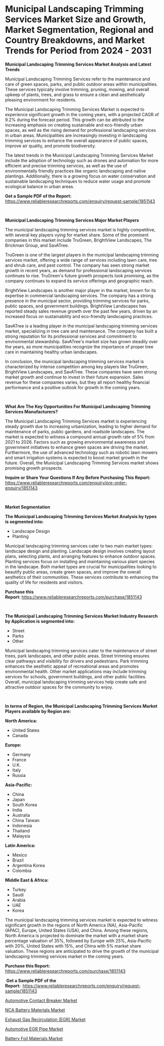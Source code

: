 <p><h1>Municipal Landscaping Trimming Services Market Size and Growth, Market Segmentation, Regional and Country Breakdowns, and Market Trends for Period from 2024 -  2031</h1></p><p><strong>Municipal Landscaping Trimming Services Market Analysis and Latest Trends</strong></p>
<p><p>Municipal Landscaping Trimming Services refer to the maintenance and care of green spaces, parks, and public outdoor areas within municipalities. These services typically involve trimming, pruning, mowing, and overall upkeep of plants, trees, and grass to ensure a clean and aesthetically pleasing environment for residents.</p><p>The Municipal Landscaping Trimming Services Market is expected to experience significant growth in the coming years, with a projected CAGR of 9.2% during the forecast period. This growth can be attributed to the increasing emphasis on creating sustainable and eco-friendly urban spaces, as well as the rising demand for professional landscaping services in urban areas. Municipalities are increasingly investing in landscaping trimming services to enhance the overall appearance of public spaces, improve air quality, and promote biodiversity.</p><p>The latest trends in the Municipal Landscaping Trimming Services Market include the adoption of technology such as drones and automation for more efficient and precise trimming services, as well as the use of environmentally friendly practices like organic landscaping and native plantings. Additionally, there is a growing focus on water conservation and sustainable landscaping techniques to reduce water usage and promote ecological balance in urban areas.</p></p>
<p><strong>Get a Sample PDF of the Report:&nbsp;</strong> <a href="https://www.reliableresearchreports.com/enquiry/request-sample/1851143">https://www.reliableresearchreports.com/enquiry/request-sample/1851143</a></p>
<p>&nbsp;</p>
<p><strong>Municipal Landscaping Trimming Services Major Market Players</strong></p>
<p><p>The municipal landscaping trimming services market is highly competitive, with several key players vying for market share. Some of the prominent companies in this market include TruGreen, BrightView Landscapes, The Brickman Group, and SavATree. </p><p>TruGreen is one of the largest players in the municipal landscaping trimming services market, offering a wide range of services including lawn care, tree and shrub care, and pest control. The company has seen strong market growth in recent years, as demand for professional landscaping services continues to rise. TruGreen's future growth prospects look promising, as the company continues to expand its service offerings and geographic reach.</p><p>BrightView Landscapes is another major player in the market, known for its expertise in commercial landscaping services. The company has a strong presence in the municipal sector, providing trimming services for parks, public spaces, and government buildings. BrightView Landscapes has reported steady sales revenue growth over the past few years, driven by an increased focus on sustainability and eco-friendly landscaping practices.</p><p>SavATree is a leading player in the municipal landscaping trimming services market, specializing in tree care and maintenance. The company has built a strong reputation for its professional services and commitment to environmental stewardship. SavATree's market size has grown steadily over the years, as more municipalities recognize the importance of proper tree care in maintaining healthy urban landscapes.</p><p>In conclusion, the municipal landscaping trimming services market is characterized by intense competition among key players like TruGreen, BrightView Landscapes, and SavATree. These companies have seen strong market growth and continue to invest in their future expansion. Sales revenue for these companies varies, but they all report healthy financial performance and a positive outlook for growth in the coming years.</p></p>
<p>&nbsp;</p>
<p><strong>What Are The Key Opportunities For Municipal Landscaping Trimming Services Manufacturers?</strong></p>
<p><p>The Municipal Landscaping Trimming Services market is experiencing steady growth due to increasing urbanization, leading to higher demand for maintenance of parks, public gardens, and roadside landscapes. The market is expected to witness a compound annual growth rate of 5% from 2021 to 2026. Factors such as growing environmental awareness and government initiatives to enhance green spaces are driving the market. Furthermore, the use of advanced technology such as robotic lawn mowers and smart irrigation systems is expected to boost market growth in the future. Overall, the Municipal Landscaping Trimming Services market shows promising growth prospects.</p></p>
<p><strong>Inquire or Share Your Questions If Any Before Purchasing This Report:</strong> <a href="https://www.reliableresearchreports.com/enquiry/pre-order-enquiry/1851143">https://www.reliableresearchreports.com/enquiry/pre-order-enquiry/1851143</a></p>
<p>&nbsp;</p>
<p><strong>Market Segmentation</strong></p>
<p><strong>The Municipal Landscaping Trimming Services Market Analysis by types is segmented into:</strong></p>
<p><ul><li>Landscape Design</li><li>Planting</li></ul></p>
<p><p>Municipal landscaping trimming services cater to two main market types: landscape design and planting. Landscape design involves creating layout plans, selecting plants, and arranging features to enhance outdoor spaces. Planting services focus on installing and maintaining various plant species in the landscape. Both market types are crucial for municipalities looking to beautify public areas, create green spaces, and improve the overall aesthetics of their communities. These services contribute to enhancing the quality of life for residents and visitors.</p></p>
<p><strong>Purchase this Report:&nbsp;</strong><a href="https://www.reliableresearchreports.com/purchase/1851143">https://www.reliableresearchreports.com/purchase/1851143</a></p>
<p>&nbsp;</p>
<p><strong>The Municipal Landscaping Trimming Services Market Industry Research by Application is segmented into:</strong></p>
<p><ul><li>Street</li><li>Parks</li><li>Other</li></ul></p>
<p><p>Municipal landscaping trimming services cater to the maintenance of street trees, park landscapes, and other public areas. Street trimming ensures clear pathways and visibility for drivers and pedestrians. Park trimming enhances the aesthetic appeal of recreational areas and promotes environmental health. Other market applications may include trimming services for schools, government buildings, and other public facilities. Overall, municipal landscaping trimming services help create safe and attractive outdoor spaces for the community to enjoy.</p></p>
<p>&nbsp;</p>
<p><strong>In terms of Region, the Municipal Landscaping Trimming Services Market Players available by Region are:</strong></p>
<p>
    <p> <strong> North America: </strong>
        <ul>
            <li>United States</li>
            <li>Canada</li>
        </ul>
        </p> 
    <p> <strong> Europe: </strong>
        <ul>
            <li>Germany</li>
            <li>France</li>
            <li>U.K.</li>
            <li>Italy</li>
            <li>Russia</li>
        </ul>
        </p> 
    <p> <strong> Asia-Pacific: </strong>
        <ul>
            <li>China</li>
            <li>Japan</li>
            <li>South Korea</li>
            <li>India</li>
            <li>Australia</li>
            <li>China Taiwan</li>
            <li>Indonesia</li>
            <li>Thailand</li>
            <li>Malaysia</li>
        </ul>
        </p> 
    <p> <strong> Latin America: </strong>
        <ul>
            <li>Mexico</li>
            <li>Brazil</li>
            <li>Argentina Korea</li>
            <li>Colombia</li>
        </ul>
        </p> 
    <p> <strong> Middle East & Africa: </strong>
        <ul>
            <li>Turkey</li>
            <li>Saudi</li>
            <li>Arabia</li>
            <li>UAE</li>
            <li>Korea</li>
        </ul>
    </p>
    </p>
<p><p>The municipal landscaping trimming services market is expected to witness significant growth in the regions of North America (NA), Asia-Pacific (APAC), Europe, United States (USA), and China. Among these regions, North America is projected to dominate the market with a market share percentage valuation of 35%, followed by Europe with 25%, Asia-Pacific with 20%, United States with 15%, and China with 5% market share valuation. These regions are anticipated to drive the growth of the municipal landscaping trimming services market in the coming years.</p></p>
<p><strong>Purchase this Report: </strong><a href="https://www.reliableresearchreports.com/purchase/1851143">https://www.reliableresearchreports.com/purchase/1851143</a></p>
<p>&nbsp;<strong>Get a Sample PDF of the Report:&nbsp;&nbsp;</strong><a href="https://www.reliableresearchreports.com/enquiry/request-sample/1851143">https://www.reliableresearchreports.com/enquiry/request-sample/1851143</a></p>
<p><strong></strong></p>
<p><p><a href="https://github.com/provorikovar/Market-Research-Report-List-3/blob/main/automotive-contact-breaker-market.md">Automotive Contact Breaker Market</a></p><p><a href="https://issuu.com/reportprime-2/docs/nca-battery-materials-market-size-2030.pptx">NCA Battery Materials Market</a></p><p><a href="https://github.com/Sinjinluong3e0awx2m195k76/Market-Research-Report-List-1/blob/main/exhaust-gas-recirculation-egr-market.md">Exhaust Gas Recirculation (EGR) Market</a></p><p><a href="https://github.com/CliffMedina6/Market-Research-Report-List-3/blob/main/automotive-egr-pipe-market.md">Automotive EGR Pipe Market</a></p><p><a href="https://issuu.com/reportprime-2/docs/battery-foil-materials-market-size-2030.pptx">Battery Foil Materials Market</a></p></p>